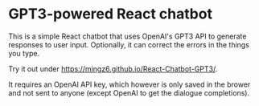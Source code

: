# GPT3-powered React chatbot

This is a simple React chatbot that uses OpenAI's GPT3 API to generate responses to user input. Optionally, it can correct the errors in the things you type.

Try it out under https://mingz6.github.io/React-Chatbot-GPT3/.

It requires an OpenAI API key, which however is only saved in the brower and not sent to anyone (except OpenAI to get the dialogue completions).
